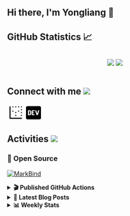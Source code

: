 ## Hi there, I'm Yongliang 👋 

## GitHub Statistics :chart_with_upwards_trend:
<div align="center">
<div style="display: flex; align-items: center; justify-content: center;">

[![](https://github-readme-stats.vercel.app/api?username=tlylt&show_icons=true&theme=tokyonight&hide_border=true&locale=en)](https://github.com/tlylt)
[![](https://github-readme-streak-stats.herokuapp.com/?user=tlylt&theme=tokyonight&hide_border=true)](https://github.com/tlylt)
</div>
</div>

## Connect with me <img src="https://media.giphy.com/media/iY8CRBdQXODJSCERIr/giphy.gif" width="30px">

<a href="https://www.yongliangliu.com/" target="_blank"><img align="center" src="static/site-icon.png" alt="yongliangliu.com" height="40" width="40" /></a>
<a href="https://dev.to/tlylt" target="_blank"><img align="center" src="static/dev-badge.svg" alt="dev.to/tlylt" height="35" width="35" /></a>

## Activities <img src="https://media.giphy.com/media/WUlplcMpOCEmTGBtBW/giphy.gif" width="30">

### 🔭 Open Source

[![MarkBind](https://github-readme-stats.vercel.app/api/pin/?username=markbind&repo=markbind)](https://github.com/MarkBind/markbind)

<details>
<summary> <b>🎬 Published GitHub Actions </b> </summary>

[![install-graphviz](https://github-readme-stats.vercel.app/api/pin/?username=tlylt&repo=install-graphviz)](https://github.com/tlylt/install-graphviz)

[![reposense-action](https://github-readme-stats.vercel.app/api/pin/?username=tlylt&repo=reposense-action)](https://github.com/tlylt/reposense-action)

[![markbin-action](https://github-readme-stats.vercel.app/api/pin/?username=markbind&repo=markbind-action)](https://github.com/MarkBind/markbind-action)

</details>

<details>
<summary> <b>📕 Latest Blog Posts</b> </summary>

<!-- BLOG-POST-LIST:START -->
- [Crossing abstraction barrier between parent and child class](https://www.yongliangliu.com/blog/cross-abstraction-barrier-between-parent-child/)
- [Intermediate GitHub CI Workflow Walk Through](https://www.yongliangliu.com/blog/intermediate-github-ci-workflow-walk-through/)
- [RooFind](https://www.yongliangliu.com/blog/roofind/)
- [Prove that the problem of determining whether a graph is connected is evasive](https://www.yongliangliu.com/blog/prove-graph-check-connected-evasive/)
- [Prove that every sorting algorithm must make at least lg&lpar;n!&rpar; comparisons](https://www.yongliangliu.com/blog/prove-sorting-at-least-lgn/)
<!-- BLOG-POST-LIST:END -->

</details>

<details>
<summary> <b>📊 Weekly Stats</b> </summary>

<!--START_SECTION:waka-->
**🐱 My GitHub Data** 

> 🏆 2,685 Contributions in the Year 2022
 > 
> 📦 275.6 kB Used in GitHub's Storage 
 > 
> 🚫 Not Opted to Hire
 > 
> 📜 111 Public Repositories 
 > 
> 🔑 14 Private Repositories  
 > 
**I'm an Early 🐤** 

```text
🌞 Morning    442 commits    ██████░░░░░░░░░░░░░░░░░░░   27.17% 
🌆 Daytime    396 commits    ██████░░░░░░░░░░░░░░░░░░░   24.34% 
🌃 Evening    653 commits    ██████████░░░░░░░░░░░░░░░   40.14% 
🌙 Night      136 commits    ██░░░░░░░░░░░░░░░░░░░░░░░   8.36%

```
📅 **I'm Most Productive on Friday** 

```text
Monday       216 commits    ███░░░░░░░░░░░░░░░░░░░░░░   13.28% 
Tuesday      174 commits    ██░░░░░░░░░░░░░░░░░░░░░░░   10.69% 
Wednesday    252 commits    ███░░░░░░░░░░░░░░░░░░░░░░   15.49% 
Thursday     264 commits    ████░░░░░░░░░░░░░░░░░░░░░   16.23% 
Friday       284 commits    ████░░░░░░░░░░░░░░░░░░░░░   17.46% 
Saturday     209 commits    ███░░░░░░░░░░░░░░░░░░░░░░   12.85% 
Sunday       228 commits    ███░░░░░░░░░░░░░░░░░░░░░░   14.01%

```


📊 **This Week I Spent My Time On** 

```text
⌚︎ Time Zone: Asia/Singapore

💬 Programming Languages: 
Markdown                 11 hrs 5 mins       ███████████░░░░░░░░░░░░░░   44.38% 
Go                       4 hrs 20 mins       ████░░░░░░░░░░░░░░░░░░░░░   17.34% 
JavaScript               3 hrs 10 mins       ███░░░░░░░░░░░░░░░░░░░░░░   12.72% 
JSON                     2 hrs 18 mins       ██░░░░░░░░░░░░░░░░░░░░░░░   9.25% 
YAML                     1 hr 41 mins        █░░░░░░░░░░░░░░░░░░░░░░░░   6.78%

```


 Last Updated on 07/05/2022 00:34:44 UTC
<!--END_SECTION:waka-->

</details>